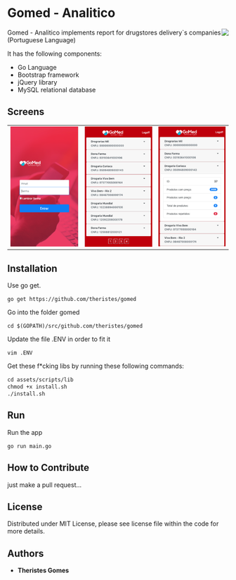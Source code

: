 Gomed - Analitico
================
<img align="right" height="70px" src="http://gomed.digital/img/celular.png">

Gomed - Analitico implements report for drugstores delivery`s companies (Portuguese Language)

It has the following components:

-   Go Language
-   Bootstrap framework  
-   jQuery library  
-   MySQL relational database

Screens
------------
<table>
	<tr>
		<td>
<img src="https://github.com/theristes/gomed/blob/master/screens/img1.png">
		</td>
		<td>
<img src="https://github.com/theristes/gomed/blob/master/screens/img2.png">
		</td>
		<td>			
<img src="https://github.com/theristes/gomed/blob/master/screens/img3.png">
		</td>
	</tr>
</table>


Installation
------------

Use go get.

	go get https://github.com/theristes/gomed

Go into the folder gomed
    
    cd $(GOPATH)/src/github.com/theristes/gomed

Update the file .ENV in order to fit it
    
    vim .ENV

Get these f*cking libs by running these following commands:

	cd assets/scripts/lib
	chmod +x install.sh
	./install.sh
Run
------

Run the app
    
    go run main.go


How to Contribute
------

just make a pull request...


License
------
Distributed under MIT License, please see license file within the code for more details.

## Authors

* **Theristes Gomes**

